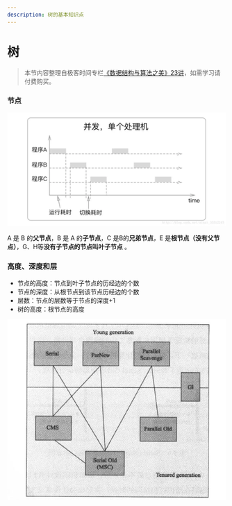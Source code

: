 ```yaml
---
description: 树的基本知识点
---
```


# 树

> 本节内容整理自极客时间专栏[《数据结构与算法之美》23讲](https://time.geekbang.org/column/article/67856)，如需学习请付费购买。

### 节点

![&#x6811;&#x548C;&#x6811;&#x7684;&#x8282;&#x70B9;](../../../.gitbook/assets/image%20%289%29.png)

A 是 B 的**父节点**，B 是 A 的**子节点**，C 是B的**兄弟节点**，E 是**根节点（没有父节点）**，G、H等**没有子节点的节点叫叶子节点** 。  

### 高度、深度和层

* 节点的高度：节点到叶子节点的历经边的个数
* 节点的深度：从根节点到该节点历经边的个数
* 层数：节点的层数等于节点的深度+1
* 树的高度：根节点的高度

![](../../../.gitbook/assets/image%20%2851%29.png)

